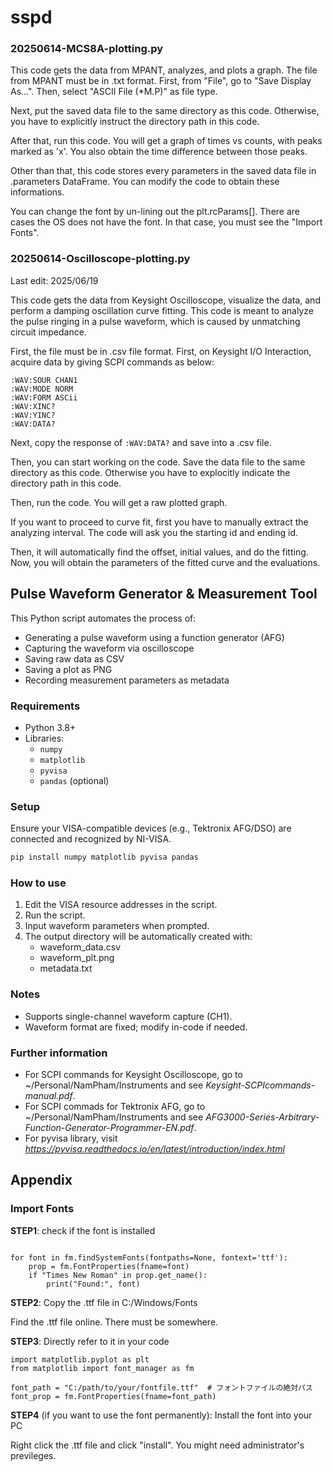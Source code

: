 # sspd 

### 20250614-MCS8A-plotting.py

This code gets the data from MPANT, analyzes, and plots a graph.
The file from MPANT must be in .txt format. First, from "File", go to "Save Display As...".
Then, select "ASCII File (*M.P)" as file type.

Next, put the saved data file to the same directory as this code. 
Otherwise, you have to explicitly instruct the directory path in this code.

After that, run this code. You will get a graph of times vs counts, with peaks marked as 'x'.
You also obtain the time difference between those peaks.

Other than that, this code stores every parameters in the saved data file in .parameters DataFrame.
You can modify the code to obtain these informations.

You can change the font by un-lining out the plt.rcParams[]. 
There are cases the OS does not have the font.
In that case, you must see the "Import Fonts".

### 20250614-Oscilloscope-plotting.py

Last edit: 2025/06/19

This code gets the data from Keysight Oscilloscope, visualize the data, and perform a damping oscillation curve fitting.
This code is meant to analyze the pulse ringing in a pulse waveform, which is caused by unmatching circuit impedance.

First, the file must be in .csv file format. First, on Keysight I/O Interaction, acquire data by giving SCPI commands as below:

```
:WAV:SOUR CHAN1
:WAV:MODE NORM
:WAV:FORM ASCii
:WAV:XINC?
:WAV:YINC?
:WAV:DATA?   
```

Next, copy the response of `:WAV:DATA?` and save into a .csv file.

Then, you can start working on the code.
Save the data file to the same directory as this code.
Otherwise you have to explocitly indicate the directory path in this code.

Then, run the code.
You will get a raw plotted graph.

If you want to proceed to curve fit, first you have to manually extract the analyzing interval.
The code will ask you the starting id and ending id.

Then, it will automatically find the offset, initial values, and do the fitting.
Now, you will obtain the parameters of the fitted curve and the evaluations.

## Pulse Waveform Generator & Measurement Tool

This Python script automates the process of:

- Generating a pulse waveform using a function generator (AFG)
- Capturing the waveform via oscilloscope
- Saving raw data as CSV
- Saving a plot as PNG
- Recording measurement parameters as metadata

### Requirements

- Python 3.8+
- Libraries:
  - `numpy`
  - `matplotlib`
  - `pyvisa`
  - `pandas` (optional)

### Setup

Ensure your VISA-compatible devices (e.g., Tektronix AFG/DSO) are connected and recognized by NI-VISA.

```bash
pip install numpy matplotlib pyvisa pandas
```

### How to use
1. Edit the VISA resource addresses in the script.
2. Run the script.
3. Input waveform parameters when prompted.
4. The output directory will be automatically created with:
   - waveform_data.csv
   - waveform_plt.png
   - metadata.txt

### Notes
- Supports single-channel waveform capture (CH1).
- Waveform format are fixed; modify in-code if needed.

### Further information
- For SCPI commands for Keysight Oscilloscope, go to ~/Personal/NamPham/Instruments and see *Keysight-SCPIcommands-manual.pdf*.
- For SCPI commads for Tektronix AFG, go to ~/Personal/NamPham/Instruments and see *AFG3000-Series-Arbitrary-Function-Generator-Programmer-EN.pdf*.
- For pyvisa library, visit *https://pyvisa.readthedocs.io/en/latest/introduction/index.html*

## Appendix
### Import Fonts

**STEP1**: check if the font is installed

```import matplotlib.font_manager as fm

for font in fm.findSystemFonts(fontpaths=None, fontext='ttf'):
    prop = fm.FontProperties(fname=font)
    if "Times New Roman" in prop.get_name():
        print("Found:", font)
```

**STEP2**: Copy the .ttf file in C:/Windows/Fonts

Find the .ttf file online. There must be somewhere.

**STEP3**: Directly refer to it in your code

```
import matplotlib.pyplot as plt
from matplotlib import font_manager as fm

font_path = "C:/path/to/your/fontfile.ttf"  # フォントファイルの絶対パス
font_prop = fm.FontProperties(fname=font_path)
```

**STEP4** (if you want to use the font permanently): Install the font into your PC

Right click the .ttf file and click "install".
You might need administrator's previleges. 
